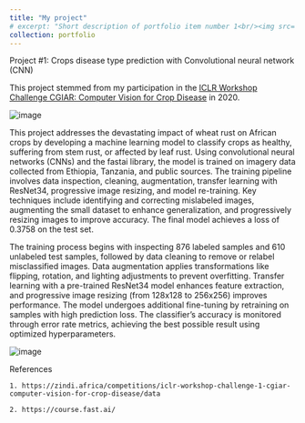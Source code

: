 ```yaml
---
title: "My project"
# excerpt: "Short description of portfolio item number 1<br/><img src='/images/500x300.png'>"
collection: portfolio
---
```


Project \#1: Crops disease type prediction with Convolutional neural network (CNN)

This project stemmed from my participation in the [ICLR Workshop Challenge CGIAR: Computer Vision for Crop Disease](https://zindi.africa/competitions/iclr-workshop-challenge-1-cgiar-computer-vision-for-crop-disease/data) in 2020.

![image](https://github.com/user-attachments/assets/2fd5f3bf-1136-4a2a-9ac5-f29bf558a015)


This project addresses the devastating impact of wheat rust on African crops by developing a machine learning model to classify crops as healthy, suffering from stem rust, or affected by leaf rust. Using convolutional neural networks (CNNs) and the fastai library, the model is trained on imagery data collected from Ethiopia, Tanzania, and public sources. The training pipeline involves data inspection, cleaning, augmentation, transfer learning with ResNet34, progressive image resizing, and model re-training. Key techniques include identifying and correcting mislabeled images, augmenting the small dataset to enhance generalization, and progressively resizing images to improve accuracy. The final model achieves a loss of 0.3758 on the test set. 

The training process begins with inspecting 876 labeled samples and 610 unlabeled test samples, followed by data cleaning to remove or relabel misclassified images. Data augmentation applies transformations like flipping, rotation, and lighting adjustments to prevent overfitting. Transfer learning with a pre-trained ResNet34 model enhances feature extraction, and progressive image resizing (from 128x128 to 256x256) improves performance. The model undergoes additional fine-tuning by retraining on samples with high prediction loss. The classifier’s accuracy is monitored through error rate metrics, achieving the best possible result using optimized hyperparameters.

![image](https://github.com/user-attachments/assets/5e85f39b-6234-4d6d-920f-dc63db0cc4a5)



References

    1. https://zindi.africa/competitions/iclr-workshop-challenge-1-cgiar-computer-vision-for-crop-disease/data

    2. https://course.fast.ai/
